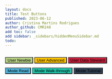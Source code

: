 ```yaml
---
layout: docs
title: Test Buttons
published: 2023-06-12
author: Cristina Martins Rodrigues
author_github: CMR248
add toc: false
add sidebar: _sidebars/hiddenMenuSidebar.md
todo:
---
```

<!--
TODO:
* "btn btn-primary" zu "Newbie" > Automatisch den richtigen Link hintendran
* Automatisch die neue Seite zu "Badge-Sorted" einfügen
-->
<br>

<html lang="en">
<head>
  <title>Bootstrap Example</title>
  <meta charset="utf-8">
  <meta name="viewport" content="width=device-width, initial-scale=1">
  <link rel="stylesheet" href="https://maxcdn.bootstrapcdn.com/bootstrap/3.4.1/css/bootstrap.min.css">
  <script src="https://ajax.googleapis.com/ajax/libs/jquery/3.6.4/jquery.min.js"></script>
  <script src="https://maxcdn.bootstrapcdn.com/bootstrap/3.4.1/js/bootstrap.min.js"></script>
</head>
<body>

<div class="container">
   <form action="Badge-sorted.html?">
  <button type="submit" class="btn btn-primary" style="background-color: #B4CE82">User <span class="badge"> Newbie</span></button>
   <form action="Badge-sorted.html">
  <button type="submit" class="btn btn-primary" style="background-color: #FFC000">User <span class="badge"> Advanced</span></button>
   <form action="Badge-sorted.html">
  <button type="submit" class="btn btn-primary" style="background-color: #C21F3A">User <span class="badge"> Data Steward</span></button>
</div>

<div class="container">
   <form action="Badge-sorted.html?">
  <button type="submit" class="btn btn-primary" style="background-color: #4FB3D9">Mode <span class="badge"> Read</span></button>
   <form action="Badge-sorted.html">
  <button type="submit" class="btn btn-primary" style="background-color: #1FC2A7">Mode <span class="badge"> Walk-through</span></button>
   <form action="Badge-sorted.html">
  <button type="submit" class="btn btn-primary" style="background-color: #2D3E50">Mode <span class="badge"> Tutorial</span></button>
</div>


